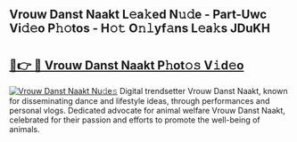 ## Vrouw Danst Naakt L𝚎a𝚔ed N𝚞𝚍e - Part-Uwc Vi𝚍𝚎o P𝚑𝚘tos - H𝚘𝚝 O𝚗𝚕yf𝚊ns L𝚎a𝚔s JDuKH

# <h2><a href="http://kf4o0y2.oniu.top/?m=Vrouw+Danst+Naakt">🔗👉 🔴 Vrouw Danst Naakt P𝚑ot𝚘𝚜 V𝚒d𝚎o</a></h2>

[![Vrouw Danst Naakt Nu𝚍e𝚜](https://i.imgur.com/0qMVB7G.gif)](http://kf4o0y2.oniu.top/?m=Vrouw+Danst+Naakt)
Digital trendsetter Vrouw Danst Naakt, known for disseminating dance and lifestyle ideas, through performances and personal vlogs. Dedicated advocate for animal welfare Vrouw Danst Naakt, celebrated for their passion and efforts to promote the well-being of animals.  
